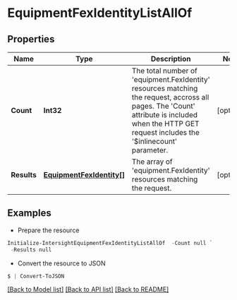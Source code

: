 # EquipmentFexIdentityListAllOf
## Properties

Name | Type | Description | Notes
------------ | ------------- | ------------- | -------------
**Count** | **Int32** | The total number of &#39;equipment.FexIdentity&#39; resources matching the request, accross all pages. The &#39;Count&#39; attribute is included when the HTTP GET request includes the &#39;$inlinecount&#39; parameter. | [optional] 
**Results** | [**EquipmentFexIdentity[]**](EquipmentFexIdentity.md) | The array of &#39;equipment.FexIdentity&#39; resources matching the request. | [optional] 

## Examples

- Prepare the resource
```powershell
Initialize-IntersightEquipmentFexIdentityListAllOf  -Count null `
 -Results null
```

- Convert the resource to JSON
```powershell
$ | Convert-ToJSON
```

[[Back to Model list]](../README.md#documentation-for-models) [[Back to API list]](../README.md#documentation-for-api-endpoints) [[Back to README]](../README.md)

